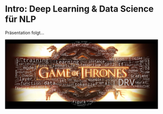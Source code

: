 # Intro: Deep Learning & Data Science für NLP

Präsentation folgt...

![](../../.gitbook/assets/image%20%28179%29.png)

